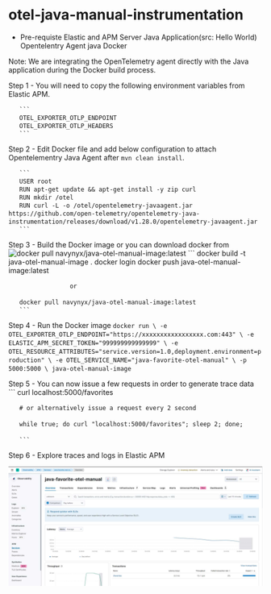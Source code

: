 # otel-java-manual-instrumentation

* Pre-requiste 
       Elastic and APM Server
       Java Application(src: Hello World)
       Opentelentry Agent java
       Docker

Note: We are integrating the OpenTelemetry agent directly with the Java application during the Docker build process.

Step 1 - You will need to copy the following environment variables from Elastic APM.

       ```
       OTEL_EXPORTER_OTLP_ENDPOINT
       OTEL_EXPORTER_OTLP_HEADERS
       ```

Step 2 - Edit Docker file and add below configuration to attach Opentelementry Java Agent after ```mvn clean install```.

       ```
       USER root
       RUN apt-get update && apt-get install -y zip curl
       RUN mkdir /otel
       RUN curl -L -o /otel/opentelemetry-javaagent.jar https://github.com/open-telemetry/opentelemetry-java-instrumentation/releases/download/v1.28.0/opentelemetry-javaagent.jar
       ```

Step 3 - Build the Docker image or you can download docker from ![ docker pull navynyx/java-otel-manual-image:latest](https://hub.docker.com/repository/docker/navynyx/java-otel-manual-image/general)
       ``` 
       docker build -t java-otel-manual-image .
       docker login
       docker push java-otel-manual-image:latest

                     or 

       docker pull navynyx/java-otel-manual-image:latest
       ```

Step 4 - Run the Docker image
       ```
       docker run \
              -e OTEL_EXPORTER_OTLP_ENDPOINT="https://xxxxxxxxxxxxxxxxx.com:443" \
              -e ELASTIC_APM_SECRET_TOKEN="999999999999999" \
              -e OTEL_RESOURCE_ATTRIBUTES="service.version=1.0,deployment.environment=production" \
              -e OTEL_SERVICE_NAME="java-favorite-otel-manual" \
              -p 5000:5000 \
              java-otel-manual-image
       ```

Step 5 - You can now issue a few requests in order to generate trace data
       ```
       curl localhost:5000/favorites

       # or alternatively issue a request every 2 second

       while true; do curl "localhost:5000/favorites"; sleep 2; done;

       ```

Step 6 - Explore traces and logs in Elastic APM

![alt Output](./img/APM.jpg)
